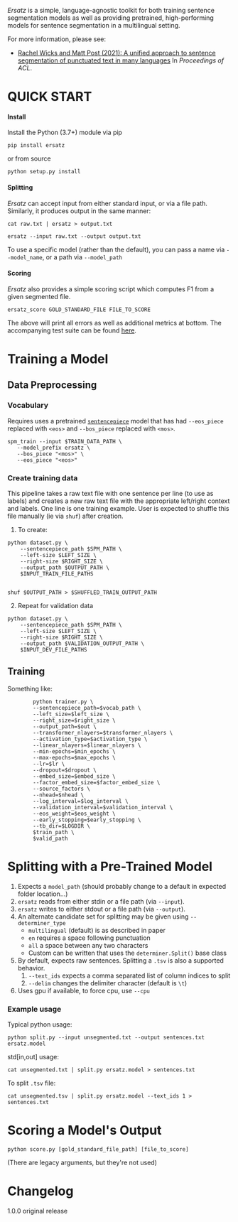_Ersatz_ is a simple, language-agnostic toolkit for both training sentence segmentation models as well as providing
pretrained, high-performing models for sentence segmentation in a multilingual setting.

For more information, please see:
 - [Rachel Wicks and Matt Post (2021):
   A unified approach to sentence segmentation of punctuated text in many languages](https://aclanthology.org/2021.acl-long.309/) In _Proceedings of ACL_.
# QUICK START

#### Install
Install the Python (3.7+) module via pip

```angular2html
pip install ersatz
```

or from source

```angular2html
python setup.py install
```

#### Splitting

_Ersatz_ can accept input from either standard input, or via a file path. Similarly, it produces output in the same manner:

```angular2html
cat raw.txt | ersatz > output.txt
```
```angular2html
ersatz --input raw.txt --output output.txt
```

To use a specific model (rather than the default), you can pass a name via `--model_name`, or a path via `--model_path`

#### Scoring
_Ersatz_ also provides a simple scoring script which computes F1 from a given segmented file.
```angular2html
ersatz_score GOLD_STANDARD_FILE FILE_TO_SCORE
```
The above will print all errors as well as additional metrics at bottom.
The accompanying test suite can be found [here](https://github.com/rewicks/ersatz-test-suite).
# Training a Model

## Data Preprocessing

### Vocabulary
Requires uses a pretrained [`sentencepiece`](https://github.com/google/sentencepiece) model that has had `--eos_piece` replaced with `<eos>` and `--bos_piece` replaced with `<mos>`.

```angular2html
spm_train --input $TRAIN_DATA_PATH \
   --model_prefix ersatz \
   --bos_piece "<mos>" \
   --eos_piece "<eos>"
```

### Create training data

This pipeline takes a raw text file with one sentence per line (to use as labels) and creates a new raw text file
with the appropriate left/right context and labels. One line is one training example. User is expected to shuffle this
file manually (ie via `shuf`) after creation.

1. To create:
```angular2html
python dataset.py \
    --sentencepiece_path $SPM_PATH \
    --left-size $LEFT_SIZE \
    --right-size $RIGHT_SIZE \
    --output_path $OUTPUT_PATH \
    $INPUT_TRAIN_FILE_PATHS


shuf $OUTPUT_PATH > $SHUFFLED_TRAIN_OUTPUT_PATH
```
2. Repeat for validation data 
```angular2html
python dataset.py \
    --sentencepiece_path $SPM_PATH \
    --left-size $LEFT_SIZE \
    --right-size $RIGHT_SIZE \
    --output_path $VALIDATION_OUTPUT_PATH \
    $INPUT_DEV_FILE_PATHS
```

## Training
Something like: 

```angular2html
        python trainer.py \
        --sentencepiece_path=$vocab_path \
        --left_size=$left_size \
        --right_size=$right_size \
        --output_path=$out \
        --transformer_nlayers=$transformer_nlayers \
        --activation_type=$activation_type \
        --linear_nlayers=$linear_nlayers \
        --min-epochs=$min_epochs \
        --max-epochs=$max_epochs \
        --lr=$lr \
        --dropout=$dropout \
        --embed_size=$embed_size \
        --factor_embed_size=$factor_embed_size \
        --source_factors \
        --nhead=$nhead \
        --log_interval=$log_interval \
        --validation_interval=$validation_interval \
        --eos_weight=$eos_weight \
        --early_stopping=$early_stopping \
        --tb_dir=$LOGDIR \
        $train_path \
        $valid_path
```

# Splitting with a Pre-Trained Model

1. Expects a `model_path` (should probably change to a default in expected folder location...)
2. `ersatz` reads from either stdin or a file path (via `--input`).
3. `ersatz` writes to either stdout or a file path (via `--output`).
4. An alternate candidate set for splitting may be given using `--determiner_type`
    * `multilingual` (default) is as described in paper
    * `en` requires a space following punctuation
    * `all` a space between any two characters
    * Custom can be written that uses the `determiner.Split()` base class
5. By default, expects raw sentences. Splitting a `.tsv` is also a supported behavior.
    1. `--text_ids` expects a comma separated list of column indices to split
    2. `--delim` changes the delimiter character (default is `\t`)
6. Uses gpu if available, to force cpu, use `--cpu`

### Example usage
Typical python usage:
```angular2html
python split.py --input unsegmented.txt --output sentences.txt ersatz.model
```

std[in,out] usage:
```angular2html
cat unsegmented.txt | split.py ersatz.model > sentences.txt
```
To split `.tsv` file:
```angular2html
cat unsegmented.tsv | split.py ersatz.model --text_ids 1 > sentences.txt
```

# Scoring a Model's Output

```angular2html
python score.py [gold_standard_file_path] [file_to_score]
```

(There are legacy arguments, but they're not used)

# Changelog

1.0.0 original release
